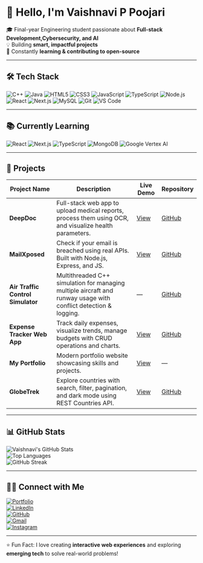 # 👋 Hello, I'm Vaishnavi P Poojari

🎓 Final-year Engineering student passionate about **Full-stack Development,Cybersecurity, and AI**  
💡 Building **smart, impactful projects**  
🚀 Constantly **learning & contributing to open-source**

---

## 🛠️ Tech Stack

![C++](https://img.shields.io/badge/C++-00599C?style=for-the-badge&logo=cplusplus&logoColor=white)
![Java](https://img.shields.io/badge/Java-ED8B00?style=for-the-badge&logo=java&logoColor=white)
![HTML5](https://img.shields.io/badge/HTML5-E34F26?style=for-the-badge&logo=html5&logoColor=white)
![CSS3](https://img.shields.io/badge/CSS3-1572B6?style=for-the-badge&logo=css3&logoColor=white)
![JavaScript](https://img.shields.io/badge/JavaScript-F7DF1E?style=for-the-badge&logo=javascript&logoColor=black)
![TypeScript](https://img.shields.io/badge/TypeScript-3178C6?style=for-the-badge&logo=typescript&logoColor=white)
![Node.js](https://img.shields.io/badge/Node.js-339933?style=for-the-badge&logo=nodedotjs&logoColor=white)
![React](https://img.shields.io/badge/React-61DAFB?style=for-the-badge&logo=react&logoColor=black)
![Next.js](https://img.shields.io/badge/Next.js-000000?style=for-the-badge&logo=nextdotjs&logoColor=white)
![MySQL](https://img.shields.io/badge/MySQL-4479A1?style=for-the-badge&logo=mysql&logoColor=white)
![Git](https://img.shields.io/badge/Git-F05032?style=for-the-badge&logo=git&logoColor=white)
![VS Code](https://img.shields.io/badge/VS%20Code-007ACC?style=for-the-badge&logo=visual-studio-code&logoColor=white)

---

## 📚 Currently Learning

![React](https://img.shields.io/badge/React-61DAFB?style=for-the-badge&logo=react&logoColor=black)
![Next.js](https://img.shields.io/badge/Next.js-000000?style=for-the-badge&logo=nextdotjs&logoColor=white)
![TypeScript](https://img.shields.io/badge/TypeScript-3178C6?style=for-the-badge&logo=typescript&logoColor=white)
![MongoDB](https://img.shields.io/badge/MongoDB-47A248?style=for-the-badge&logo=mongodb&logoColor=white)
![Google Vertex AI](https://img.shields.io/badge/Vertex%20AI-F9AB00?style=for-the-badge&logo=google&logoColor=white)

---

## 📁 Projects

| Project Name | Description | Live Demo | Repository |
| ------------ | ----------- | --------- | ---------- |
| **DeepDoc** | Full-stack web app to upload medical reports, process them using OCR, and visualize health parameters. | [View](https://github.com/Vaishnaviiii-23/DeepDoc) | [GitHub](https://github.com/Vaishnaviiii-23/DeepDoc) |
| **MailXposed** | Check if your email is breached using real APIs. Built with Node.js, Express, and JS. | [View](https://mailxposed.onrender.com) | [GitHub](https://github.com/Vaishnaviiii-23/MailXposed) |
| **Air Traffic Control Simulator** | Multithreaded C++ simulation for managing multiple aircraft and runway usage with conflict detection & logging. | — | [GitHub](https://github.com/Vaishnaviiii-23/AirTrafficSimulator) |
| **Expense Tracker Web App** | Track daily expenses, visualize trends, manage budgets with CRUD operations and charts. | [View](https://vaishnaviiii-23.github.io/Expense-Tracker/) | [GitHub](https://github.com/Vaishnaviiii-23/Expense-Tracker) |
| **My Portfolio** | Modern portfolio website showcasing skills and projects. | [View](https://vaishnavi-poojari.vercel.app/) | — |
| **GlobeTrek** | Explore countries with search, filter, pagination, and dark mode using REST Countries API. | [View](https://vaishnaviiii-23.github.io/GlobeTrek) | [GitHub](https://github.com/Vaishnaviiii-23/GlobeTrek) |

---

## 📊 GitHub Stats

![Vaishnavi's GitHub Stats](https://github-readme-stats.vercel.app/api?username=Vaishnaviiii-23&show_icons=true&theme=radical)  
![Top Languages](https://github-readme-stats.vercel.app/api/top-langs/?username=Vaishnaviiii-23&layout=compact&theme=radical)  
![GitHub Streak](https://github-readme-streak-stats.herokuapp.com/?user=Vaishnaviiii-23&theme=radical)

---

## 👩‍💻 Connect with Me

[![Portfolio](https://img.shields.io/badge/Portfolio-FF6F61?style=for-the-badge&logo=vercel&logoColor=white)](https://vaishnavi-poojari.vercel.app/)  
[![LinkedIn](https://img.shields.io/badge/LinkedIn-0077B5?style=for-the-badge&logo=linkedin&logoColor=white)](https://www.linkedin.com/in/vaishnavi-p-poojari)  
[![GitHub](https://img.shields.io/badge/GitHub-181717?style=for-the-badge&logo=github&logoColor=white)](https://github.com/Vaishnaviiii-23)  
[![Gmail](https://img.shields.io/badge/Gmail-D14836?style=for-the-badge&logo=gmail&logoColor=white)](mailto:vaishnaviipoojari@gmail.com)  
[![Instagram](https://img.shields.io/badge/Instagram-E4405F?style=for-the-badge&logo=instagram&logoColor=white)](https://www.instagram.com/vaishnaaviiii_/)

---

⭐ Fun Fact: I love creating **interactive web experiences** and exploring **emerging tech** to solve real-world problems!
